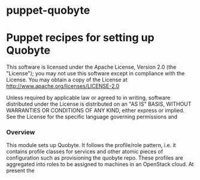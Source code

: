 puppet-quobyte
===============

# Puppet recipes for setting up Quobyte

This software is licensed under the Apache License, Version 2.0 (the "License");
you may not use this software except in compliance with the License.
You may obtain a copy of the License at http://www.apache.org/licenses/LICENSE-2.0

Unless required by applicable law or agreed to in writing, software
distributed under the License is distributed on an "AS IS" BASIS,
WITHOUT WARRANTIES OR CONDITIONS OF ANY KIND, either express or implied.
See the License for the specific language governing permissions and


### Overview

This module sets up Quobyte. It follows the profile/role pattern, i.e. it
contains profile classes for services and other atomic pieces of configuration
such as provisioning the quobyte repo. These profiles are aggregated into roles to be
assigned to machines in an OpenStack cloud. At present the

